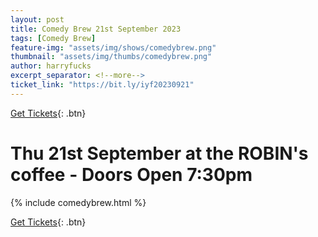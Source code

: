 ```yaml
---
layout: post
title: Comedy Brew 21st September 2023
tags: [Comedy Brew]
feature-img: "assets/img/shows/comedybrew.png"
thumbnail: "assets/img/thumbs/comedybrew.png"
author: harryfucks
excerpt_separator: <!--more-->
ticket_link: "https://bit.ly/iyf20230921"
---
```


[Get Tickets]({{page.ticket_link}}){: .btn}

# Thu 21st September at the ROBIN&apos;s coffee - Doors Open 7:30pm

{% include comedybrew.html %}

[Get Tickets]({{page.ticket_link}}){: .btn}
